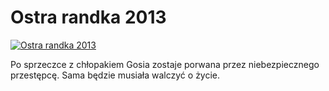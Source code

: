 Ostra randka 2013 
=============
[![Ostra randka 2013 ](http://vidos.pl/images/player.gif)](http://vidos.pl/ostra-randka-2013)

 Po sprzeczce z chłopakiem Gosia zostaje porwana przez niebezpiecznego przestępcę. Sama będzie musiała walczyć o życie.
